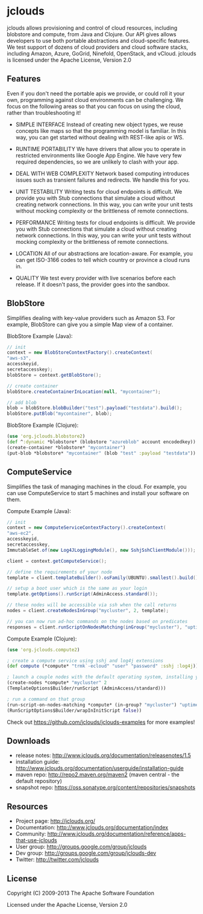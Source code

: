 jclouds
======
jclouds allows provisioning and control of cloud resources, including blobstore
and compute, from Java and Clojure.  Our API gives allows developers to use
both portable abstractions and cloud-specific features.  We test support of dozens of
cloud providers and cloud software stacks, including Amazon, Azure, GoGrid,
Ninefold, OpenStack, and vCloud.  jclouds is licensed under the Apache License,
Version 2.0

Features
--------
Even if you don't need the portable apis we provide, or could roll it your own, programming against cloud environments can be challenging. We focus on the following areas so that you can focus on using the cloud, rather than troubleshooting it!

* SIMPLE INTERFACE
Instead of creating new object types, we reuse concepts like maps so that the programming model is familiar. In this way, you can get started without dealing with REST-like apis or WS.

* RUNTIME PORTABILITY
We have drivers that allow you to operate in restricted environments like Google App Engine. We have very few required dependencies, so we are unlikely to clash with your app.

* DEAL WITH WEB COMPLEXITY
Network based computing introduces issues such as transient failures and redirects.
We handle this for you.

* UNIT TESTABILITY
Writing tests for cloud endpoints is difficult. We provide you with Stub connections that simulate a cloud without creating network connections. In this way, you can write your unit tests without mocking complexity or the brittleness of remote connections.

* PERFORMANCE
Writing tests for cloud endpoints is difficult. We provide you with Stub connections that simulate a cloud without creating network connections. In this way, you can write your unit tests without mocking complexity or the brittleness of remote connections.

* LOCATION 
All of our abstractions are location-aware. For example, you can get ISO-3166 codes to tell which country or province a cloud runs in.

* QUALITY 
We test every provider with live scenarios before each release. If it doesn't pass, the provider goes into the sandbox.


BlobStore
-----------
Simplifies dealing with key-value providers such as Amazon S3. For example, BlobStore can give you a simple Map view of a container.

BlobStore Example (Java):

```java
// init
context = new BlobStoreContextFactory().createContext(
"aws-s3",
accesskeyid,
secretaccesskey);
blobStore = context.getBlobStore();

// create container
blobStore.createContainerInLocation(null, "mycontainer");

// add blob
blob = blobStore.blobBuilder("test").payload("testdata").build();
blobStore.putBlob("mycontainer", blob);
```

BlobStore Example (Clojure):

```clojure
(use 'org.jclouds.blobstore2)
(def ^:dynamic *blobstore* (blobstore "azureblob" account encodedkey))
(create-container *blobstore* "mycontainer")
(put-blob *blobstore* "mycontainer" (blob "test" :payload "testdata"))
```

ComputeService
---------------
Simplifies the task of managing machines in the cloud. For example, you can use ComputeService to start 5 machines and install your software on them.

Compute Example (Java):

```java
// init
context = new ComputeServiceContextFactory().createContext(
"aws-ec2",
accesskeyid,
secretaccesskey,
ImmutableSet.of(new Log4JLoggingModule(), new SshjSshClientModule()));

client = context.getComputeService();

// define the requirements of your node
template = client.templateBuilder().osFamily(UBUNTU).smallest().build();

// setup a boot user which is the same as your login
template.getOptions().runScript(AdminAccess.standard());

// these nodes will be accessible via ssh when the call returns
nodes = client.createNodesInGroup("mycluster", 2, template);

// you can now run ad-hoc commands on the nodes based on predicates
responses = client.runScriptOnNodesMatching(inGroup("mycluster"), "uptime", wrapInInitScript(false));
```

Compute Example (Clojure):

```clojure
(use 'org.jclouds.compute2)

; create a compute service using sshj and log4j extensions
(def compute (*compute* "trmk`-ecloud" "user" "password" :sshj :log4j))

; launch a couple nodes with the default operating system, installing your user.
(create-nodes *compute* "mycluster" 2
(TemplateOptions$Builder/runScript (AdminAccess/standard)))

; run a command on that group 
(run-script-on-nodes-matching *compute* (in-group? "mycluster") "uptime" 
(RunScriptOptions$Builder/wrapInInitScript false))
```

Check out https://github.com/jclouds/jclouds-examples for more examples!

Downloads
------------------------
* release notes: http://www.jclouds.org/documentation/releasenotes/1.5
* installation guide: http://www.jclouds.org/documentation/userguide/installation-guide
* maven repo: http://repo2.maven.org/maven2 (maven central - the default repository)
* snapshot repo: https://oss.sonatype.org/content/repositories/snapshots
 
Resources
----------------------------
* Project page: http://jclouds.org/
* Documentation: http://www.jclouds.org/documentation/index
* Community: http://www.jclouds.org/documentation/reference/apps-that-use-jclouds 
* User group: http://groups.google.com/group/jclouds
* Dev group: http://groups.google.com/group/jclouds-dev
* Twitter: http://twitter.com/jclouds


License
-------
Copyright (C) 2009-2013 The Apache Software Foundation

Licensed under the Apache License, Version 2.0
